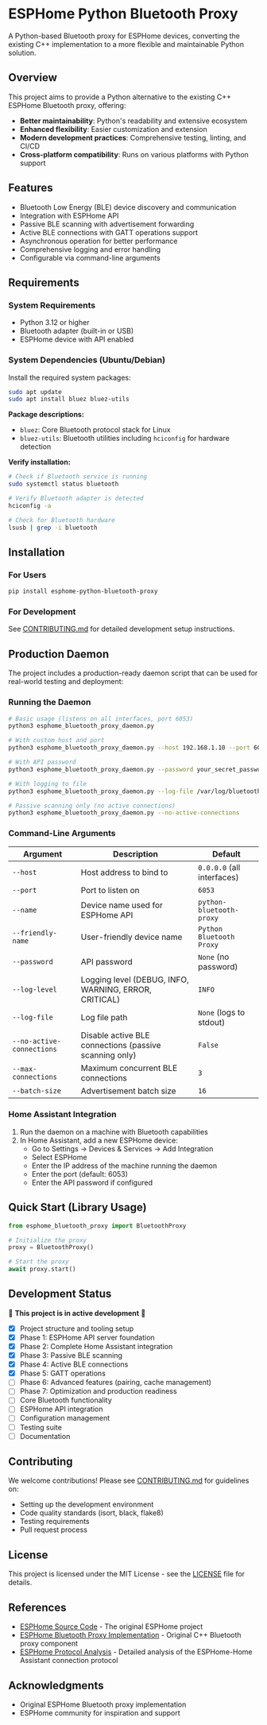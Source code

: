 # ESPHome Python Bluetooth Proxy

A Python-based Bluetooth proxy for ESPHome devices, converting the existing C++ implementation to a more flexible and maintainable Python solution.

## Overview

This project aims to provide a Python alternative to the existing C++ ESPHome Bluetooth proxy, offering:

- **Better maintainability**: Python's readability and extensive ecosystem
- **Enhanced flexibility**: Easier customization and extension
- **Modern development practices**: Comprehensive testing, linting, and CI/CD
- **Cross-platform compatibility**: Runs on various platforms with Python support

## Features

- Bluetooth Low Energy (BLE) device discovery and communication
- Integration with ESPHome API
- Passive BLE scanning with advertisement forwarding
- Active BLE connections with GATT operations support
- Asynchronous operation for better performance
- Comprehensive logging and error handling
- Configurable via command-line arguments

## Requirements

### System Requirements

- Python 3.12 or higher
- Bluetooth adapter (built-in or USB)
- ESPHome device with API enabled

### System Dependencies (Ubuntu/Debian)

Install the required system packages:

```bash
sudo apt update
sudo apt install bluez bluez-utils
```

**Package descriptions:**
- `bluez`: Core Bluetooth protocol stack for Linux
- `bluez-utils`: Bluetooth utilities including `hciconfig` for hardware detection

**Verify installation:**
```bash
# Check if Bluetooth service is running
sudo systemctl status bluetooth

# Verify Bluetooth adapter is detected
hciconfig -a

# Check for Bluetooth hardware
lsusb | grep -i bluetooth
```

## Installation

### For Users

```bash
pip install esphome-python-bluetooth-proxy
```

### For Development

See [CONTRIBUTING.md](CONTRIBUTING.md) for detailed development setup instructions.

## Production Daemon

The project includes a production-ready daemon script that can be used for real-world testing and deployment:

### Running the Daemon

```bash
# Basic usage (listens on all interfaces, port 6053)
python3 esphome_bluetooth_proxy_daemon.py

# With custom host and port
python3 esphome_bluetooth_proxy_daemon.py --host 192.168.1.10 --port 6054

# With API password
python3 esphome_bluetooth_proxy_daemon.py --password your_secret_password

# With logging to file
python3 esphome_bluetooth_proxy_daemon.py --log-file /var/log/bluetooth_proxy.log

# Passive scanning only (no active connections)
python3 esphome_bluetooth_proxy_daemon.py --no-active-connections
```

### Command-Line Arguments

| Argument | Description | Default |
|----------|-------------|--------|
| `--host` | Host address to bind to | `0.0.0.0` (all interfaces) |
| `--port` | Port to listen on | `6053` |
| `--name` | Device name used for ESPHome API | `python-bluetooth-proxy` |
| `--friendly-name` | User-friendly device name | `Python Bluetooth Proxy` |
| `--password` | API password | `None` (no password) |
| `--log-level` | Logging level (DEBUG, INFO, WARNING, ERROR, CRITICAL) | `INFO` |
| `--log-file` | Log file path | `None` (logs to stdout) |
| `--no-active-connections` | Disable active BLE connections (passive scanning only) | `False` |
| `--max-connections` | Maximum concurrent BLE connections | `3` |
| `--batch-size` | Advertisement batch size | `16` |

### Home Assistant Integration

1. Run the daemon on a machine with Bluetooth capabilities
2. In Home Assistant, add a new ESPHome device:
   - Go to Settings → Devices & Services → Add Integration
   - Select ESPHome
   - Enter the IP address of the machine running the daemon
   - Enter the port (default: 6053)
   - Enter the API password if configured

## Quick Start (Library Usage)

```python
from esphome_bluetooth_proxy import BluetoothProxy

# Initialize the proxy
proxy = BluetoothProxy()

# Start the proxy
await proxy.start()
```

## Development Status

🚧 **This project is in active development** 🚧

- [x] Project structure and tooling setup
- [x] Phase 1: ESPHome API server foundation
- [x] Phase 2: Complete Home Assistant integration
- [x] Phase 3: Passive BLE scanning
- [x] Phase 4: Active BLE connections
- [x] Phase 5: GATT operations
- [ ] Phase 6: Advanced features (pairing, cache management)
- [ ] Phase 7: Optimization and production readiness
- [ ] Core Bluetooth functionality
- [ ] ESPHome API integration
- [ ] Configuration management
- [ ] Testing suite
- [ ] Documentation

## Contributing

We welcome contributions! Please see [CONTRIBUTING.md](CONTRIBUTING.md) for guidelines on:

- Setting up the development environment
- Code quality standards (isort, black, flake8)
- Testing requirements
- Pull request process

## License

This project is licensed under the MIT License - see the [LICENSE](LICENSE) file for details.

## References

- [ESPHome Source Code](https://github.com/esphome/esphome/) - The original ESPHome project
- [ESPHome Bluetooth Proxy Implementation](https://github.com/esphome/esphome/tree/dev/esphome/components/bluetooth_proxy) - Original C++ Bluetooth proxy component
- [ESPHome Protocol Analysis](ESPHOME_PROTOCOL_ANALYSIS.md) - Detailed analysis of the ESPHome-Home Assistant connection protocol

## Acknowledgments

- Original ESPHome Bluetooth proxy implementation
- ESPHome community for inspiration and support

